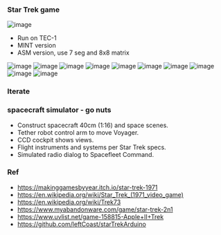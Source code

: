 ### Star Trek game

![image](https://github.com/user-attachments/assets/4a36ce61-d774-4ce3-bb17-0ea3bcf334d0)

- Run on TEC-1 
- MINT version
- ASM version, use 7 seg and 8x8 matrix

 ![image](https://github.com/user-attachments/assets/ef1bb6e8-f50b-4306-894e-6e8828a37bbc)
![image](https://github.com/user-attachments/assets/fdc6a2da-2944-4eef-9da6-b1becbb1abaa)
![image](https://github.com/user-attachments/assets/1b0dba19-1333-43c1-ae11-bb779bf43c1d)
![image](https://github.com/user-attachments/assets/746f2dc9-429d-429e-8d4a-fc726633bc40)
![image](https://github.com/user-attachments/assets/c6785c12-3c04-4dcf-924e-894f8f087bd0)
![image](https://github.com/user-attachments/assets/cba816d1-ddce-4a94-8ab2-ee0ec8fe45be)
![image](https://github.com/user-attachments/assets/572ae4ca-a3a9-4eac-a360-45ced9a157a6)
![image](https://github.com/user-attachments/assets/b53fa4fc-fd52-42d8-9b98-f189a027e80d)
![image](https://github.com/user-attachments/assets/d788c841-2d85-4d91-957b-d8551c0f10a0)
![image](https://github.com/user-attachments/assets/8530dde4-75ca-42fa-bb14-62edb9fa86ab)



### Iterate
### spacecraft simulator - go nuts
- Construct spacecraft 40cm (1:16) and space scenes.
- Tether robot control arm to move Voyager.
- CCD cockpit shows views.
- Flight instruments and systems per Star Trek specs.
- Simulated radio dialog to Spacefleet Command.


### Ref
- https://makinggamesbyyear.itch.io/star-trek-1971
- https://en.wikipedia.org/wiki/Star_Trek_(1971_video_game)
- https://en.wikipedia.org/wiki/Trek73
- https://www.myabandonware.com/game/star-trek-2n1
- https://www.uvlist.net/game-158815-Apple+II+Trek
- https://github.com/leftCoast/starTrekArduino

